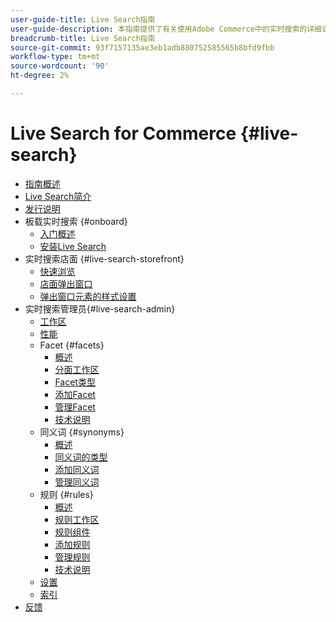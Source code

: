```yaml
---
user-guide-title: Live Search指南
user-guide-description: 本指南提供了有关使用Adobe Commerce中的实时搜索的详细说明。
breadcrumb-title: Live Search指南
source-git-commit: 93f7157135ae3eb1adb880752585565b8bfd9fbb
workflow-type: tm+mt
source-wordcount: '90'
ht-degree: 2%

---
```


# Live Search for Commerce {#live-search}

- [指南概述](guide-overview.md)
- [Live Search简介](overview.md)
- [发行说明](release-notes.md)
- 板载实时搜索 {#onboard}
   - [入门概述](onboarding-overview.md)
   - [安装Live Search](install.md)
- 实时搜索店面 {#live-search-storefront}
   - [快速浏览](quick-tour.md)
   - [店面弹出窗口](storefront-popover.md)
   - [弹出窗口元素的样式设置](storefront-popover-styling.md)
- 实时搜索管理员{#live-search-admin}
   - [工作区](workspace.md)
   - [性能](performance.md)
   - Facet {#facets}
      - [概述](facets.md)
      - [分面工作区](faceting-workspace.md)
      - [Facet类型](facets-type.md)
      - [添加Facet](facets-add.md)
      - [管理Facet](facets-manage.md)
      - [技术说明](facet-technical-notes.md)
   - 同义词 {#synonyms}
      - [概述](synonyms.md)
      - [同义词的类型](synonyms-type.md)
      - [添加同义词](synonyms-add.md)
      - [管理同义词](synonyms-manage.md)
   - 规则 {#rules}
      - [概述](rules.md)
      - [规则工作区](rules-workspace.md)
      - [规则组件](rule-components.md)
      - [添加规则](rules-add.md)
      - [管理规则](rules-manage.md)
      - [技术说明](rule-technical-notes.md)
   - [设置](settings.md)
   - [索引](indexing.md)
- [反馈](feedback.md)